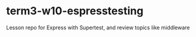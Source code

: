 # term3-w10-espresstesting
Lesson repo for Express with Supertest, and review topics like middleware
